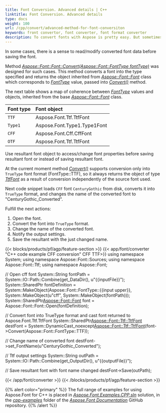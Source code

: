 ```yaml
---
title: Font Conversion. Advanced details | C++
linktitle: Font Conversion. Advanced details
type: docs
weight: 100
url: /cpp/convert/advanced-method-for-font-conversiton
keywords: front convertor, font converter, font format converter
description: To convert fonts with Aspose is pretty easy. But sometimes you need to read converted font data before saving the it. The method here is aimed to help with it.
---
```


In some cases, there is a sense to read/modify converted font data before saving the font.

Method [*Aspose::Font::Font::Convert(Aspose::Font::FontType fontType)*](https://reference.aspose.com/font/cpp/class/aspose.font.font#a60434df90332e764a44ae2f93fe6be56) was designed for such cases. This method converts a font into the type specified and 
returns the object inherited from [*Aspose::Font::Font*](https://reference.aspose.com/font/cpp/class/aspose.font.font) class which corresponds to [*FontType*](https://reference.aspose.com/font/cpp/namespace/aspose.font#af7d5912b11b4a035acb454f48888122f) value, passed into [*Convert()*](https://reference.aspose.com/font/cpp/class/aspose.font.font#a60434df90332e764a44ae2f93fe6be56) method.

The next table shows a map of coherence between [*FontType*](https://reference.aspose.com/font/cpp/namespace/aspose.font#af7d5912b11b4a035acb454f48888122f) values and objects, inherited from the base [*Aspose::Font::Font*](https://reference.aspose.com/font/cpp/class/aspose.font.font) class.


| **Font type**| **Font object**|
| :- | :- |
|`TTF`|Aspose.Font.Ttf.TtfFont|
|`Type1`|Aspose.Font.Type1.Type1Font|
|`CFF`|Aspose.Font.Cff.CffFont|
|`OTF`|Aspose.Font.Ttf.TtfFont|


Use resultant font object to access/change font properties before saving resultant font or instead of saving resultant font.

At the current moment method [*Convert()*](https://reference.aspose.com/font/cpp/class/aspose.font.font#a60434df90332e764a44ae2f93fe6be56) supports conversion only into `TrueType` font format (FontType::TTF), so it always returns 
the object of type [*TtfFont*](https://reference.aspose.com/font/cpp/class/aspose.font.ttf.ttf_font) as a result of conversion independently of the source font used. 

Next code snippet loads `CFF` font `CenturyGothic` from disk, converts it into `TrueType` format, and changes the name of the converted font to "CenturyGothic_Converted".

Fulfill the next actions:

1. Open the font.
2. Convert the font into `TrueType` format.
3. Change the name of the converted font.
4. Notify the output settings.
5. Save the resultant with the just changed name.

{{< blocks/products/pf/agp/feature-section >}}
{{< app/font/converter "C++ code example CFF conversion" CFF TTF>}}
using namespace System;
using namespace Aspose::Font::Sources;
using namespace Aspose::Font::Ttf;
using namespace Aspose::Font;

// Open cff font
System::String fontPath = System::IO::Path::Combine(get_DataDir(), u"{{inputFile}}");
System::SharedPtr<FontDefinition> fontDefinition = System::MakeObject<FontDefinition>(Aspose::Font::FontType::{{input upper}}, System::MakeObject<FontFileDefinition>(u"cff", System::MakeObject<FileSystemStreamSource>(fontPath)));
System::SharedPtr<Aspose::Font::Font> font = Aspose::Font::Font::Open(fontDefinition);

// Convert font into TrueType format and cast font returned to Aspose.Font.Ttf.TtfFont
System::SharedPtr<Aspose::Font::Ttf::TtfFont> destFont = System::DynamicCast_noexcept<Aspose::Font::Ttf::TtfFont>(font->Convert(Aspose::Font::FontType::TTF));

// Change name of converted font
destFont->set_FontName(u"CenturyGothic_Converted");

// Ttf output settings
System::String outPath = System::IO::Path::Combine(get_OutputDir(), u"{{outputFile}}");

// Save resultant font with font name changed
destFont->Save(outPath);

{{< /app/font/converter >}}
{{< /blocks/products/pf/agp/feature-section >}}

{{% alert color="primary" %}}
The full range of examples for using Aspose.Font for C++ is placed in [*Aspose.Font.Examples.CPP.sln*](https://github.com/aspose-font/Aspose.Font-Documentation/tree/master/cpp-examples) solution, in the [*cpp-examples*](https://github.com/aspose-font/Aspose.Font-Documentation/tree/master/cpp-examples) folder of the [*Aspose.Font Documentation*](https://github.com/aspose-font/Aspose.Font-Documentation) GitHub repository. 
{{% /alert %}}
